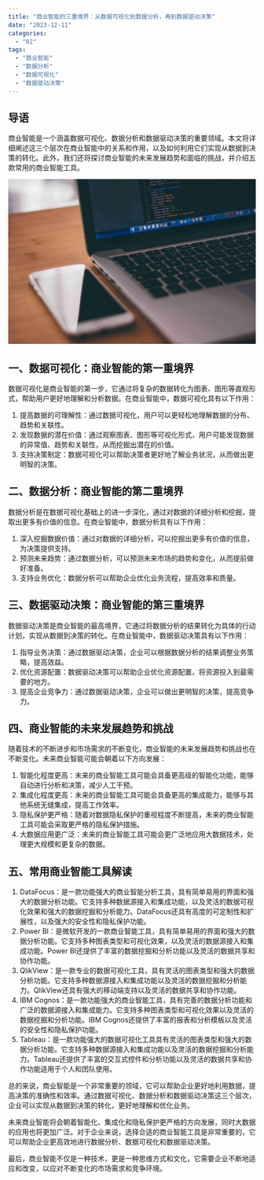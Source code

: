 ```yaml
---
title: "商业智能的三重境界：从数据可视化到数据分析，再到数据驱动决策"
date: "2023-12-11"
categories: 
  - "02"
tags: 
  - "商业智能"
  - "数据分析"
  - "数据可视化"
  - "数据驱动决策"
---
```


## 导语

商业智能是一个涵盖数据可视化、数据分析和数据驱动决策的重要领域。本文将详细阐述这三个层次在商业智能中的关系和作用，以及如何利用它们实现从数据到决策的转化。此外，我们还将探讨商业智能的未来发展趋势和面临的挑战，并介绍五款常用的商业智能工具。

![](images/1642754332-2.jpg)

## 一、数据可视化：商业智能的第一重境界

数据可视化是商业智能的第一步，它通过将复杂的数据转化为图表、图形等直观形式，帮助用户更好地理解和分析数据。在商业智能中，数据可视化具有以下作用：

1. 提高数据的可理解性：通过数据可视化，用户可以更轻松地理解数据的分布、趋势和关联性。
2. 发现数据的潜在价值：通过观察图表、图形等可视化形式，用户可能发现数据的异常值、趋势和关联性，从而挖掘出潜在的价值。
3. 支持决策制定：数据可视化可以帮助决策者更好地了解业务状况，从而做出更明智的决策。

## 二、数据分析：商业智能的第二重境界

数据分析是在数据可视化基础上的进一步深化，通过对数据的详细分析和挖掘，提取出更多有价值的信息。在商业智能中，数据分析具有以下作用：

1. 深入挖掘数据价值：通过对数据的详细分析，可以挖掘出更多有价值的信息，为决策提供支持。
2. 预测未来趋势：通过数据分析，可以预测未来市场的趋势和变化，从而提前做好准备。
3. 支持业务优化：数据分析可以帮助企业优化业务流程，提高效率和质量。

## 三、数据驱动决策：商业智能的第三重境界

数据驱动决策是商业智能的最高境界，它通过将数据分析的结果转化为具体的行动计划，实现从数据到决策的转化。在商业智能中，数据驱动决策具有以下作用：

1. 指导业务决策：通过数据驱动决策，企业可以根据数据分析的结果调整业务策略，提高效益。
2. 优化资源配置：数据驱动决策可以帮助企业优化资源配置，将资源投入到最需要的地方。
3. 提高企业竞争力：通过数据驱动决策，企业可以做出更明智的决策，提高竞争力。

## 四、商业智能的未来发展趋势和挑战

随着技术的不断进步和市场需求的不断变化，商业智能的未来发展趋势和挑战也在不断变化。未来商业智能可能会朝着以下方向发展：

1. 智能化程度更高：未来的商业智能工具可能会具备更高级的智能化功能，能够自动进行分析和决策，减少人工干预。
2. 集成化程度更高：未来的商业智能工具可能会具备更高的集成能力，能够与其他系统无缝集成，提高工作效率。
3. 隐私保护更严格：随着对数据隐私保护的重视程度不断提高，未来的商业智能工具可能会采取更严格的隐私保护措施。
4. 大数据应用更广泛：未来的商业智能工具可能会更广泛地应用大数据技术，处理更大规模和更复杂的数据。

## 五、常用商业智能工具解读

1. DataFocus：是一款功能强大的商业智能分析工具，具有简单易用的界面和强大的数据分析功能。它支持多种数据源接入和集成功能，以及灵活的数据可视化效果和强大的数据挖掘和分析能力。DataFocus还具有高度的可定制性和扩展性，以及强大的安全性和隐私保护功能。
2. Power BI：是微软开发的一款商业智能工具，具有简单易用的界面和强大的数据分析功能。它支持多种图表类型和可视化效果，以及灵活的数据源接入和集成功能。Power BI还提供了丰富的数据挖掘和分析功能以及灵活的数据共享和协作功能。
3. QlikView：是一款专业的数据可视化工具，具有灵活的图表类型和强大的数据分析功能。它支持多种数据源接入和集成功能以及灵活的数据挖掘和分析能力。QlikView还具有强大的移动端支持以及灵活的数据共享和协作功能。
4. IBM Cognos：是一款功能强大的商业智能工具，具有完善的数据分析功能和广泛的数据源接入和集成能力。它支持多种图表类型和可视化效果以及灵活的数据挖掘和分析功能。IBM Cognos还提供了丰富的报表和分析模板以及灵活的安全性和隐私保护功能。
5. Tableau：是一款功能强大的数据可视化工具具有灵活的图表类型和强大的数据分析功能。它支持多种数据源接入和集成功能以及灵活的数据挖掘和分析能力。Tableau还提供了丰富的交互式控件和分析功能以及灵活的数据共享和协作功能适用于个人和团队使用。

总的来说，商业智能是一个非常重要的领域，它可以帮助企业更好地利用数据，提高决策的准确性和效率。通过数据可视化、数据分析和数据驱动决策这三个层次，企业可以实现从数据到决策的转化，更好地理解和优化业务。

未来商业智能将会朝着智能化、集成化和隐私保护更严格的方向发展，同时大数据的应用也将更加广泛。对于企业来说，选择合适的商业智能工具是非常重要的，它可以帮助企业更高效地进行数据分析、数据可视化和数据驱动决策。

最后，商业智能不仅是一种技术，更是一种思维方式和文化，它需要企业不断地适应和改变，以应对不断变化的市场需求和竞争环境。
